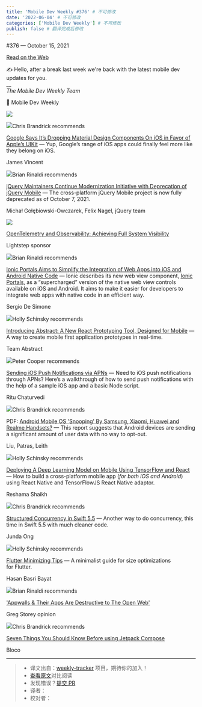 ```yaml
---
title: 'Mobile Dev Weekly #376' # 不可修改
date: '2022-06-04' # 不可修改
categories: ['Mobile Dev Weekly'] # 不可修改
publish: false # 翻译完成后修改
---
```


<!--以上是预览信息，图片一张或限制百字左右，前者优先，全文请使用二级及以下标题-->
<!-- more -->

#​376 — October 15, 2021

[Read on the Web](https://mobiledevweekly.com/link/115022/web)

✍️ Hello, after a break last week we're back with the latest mobile dev updates for you.  
\_\_  
_The Mobile Dev Weekly Team_

📱 Mobile Dev Weekly

[![](https://res.cloudinary.com/cpress/image/upload/w_1280,e_sharpen:60/v1634302963/xbovlfyktxz5kpcoqmpe.png)](https://mobiledevweekly.com/link/115033/web)

![](https://cooperpress.s3.amazonaws.com/chrisbrandrick.png)Chris Brandrick recommends

[Google Says It’s Dropping Material Design Components On iOS in Favor of Apple’s UIKit](https://mobiledevweekly.com/link/115033/web) — Yup, Google’s range of iOS apps could finally feel more like they belong on iOS.

James Vincent

![](https://cooperpress.s3.amazonaws.com/remotesynth.png)Brian Rinaldi recommends

[jQuery Maintainers Continue Modernization Initiative with Deprecation of jQuery Mobile](https://mobiledevweekly.com/link/115031/web) — The cross-platform jQuery Mobile project is now fully deprecated as of October 7, 2021.

Michał Gołębiowski-Owczarek, Felix Nagel, jQuery team

[![](https://copm.s3.amazonaws.com/8dcb9cb4.png)](https://mobiledevweekly.com/link/115026/web)

[OpenTelemetry and Observability: Achieving Full System Visibility](https://mobiledevweekly.com/link/115026/web)

Lightstep sponsor

![](https://cooperpress.s3.amazonaws.com/remotesynth.png)Brian Rinaldi recommends

[Ionic Portals Aims to Simplify the Integration of Web Apps into iOS and Android Native Code](https://mobiledevweekly.com/link/115023/web) — Ionic describes its new web view component, [Ionic Portals](https://mobiledevweekly.com/link/115024/web), as a “supercharged” version of the native web view controls available on iOS and Android. It aims to make it easier for developers to integrate web apps with native code in an efficient way.

Sergio De Simone

![](https://cooperpress.s3.amazonaws.com/devgirlfl.png)Holly Schinsky recommends

[Introducing Abstract: A New React Prototyping Tool, Designed for Mobile](https://mobiledevweekly.com/link/115025/web) — A way to create mobile first application prototypes in real-time.

Team Abstract

![](https://cooperpress.s3.amazonaws.com/peterc.png)Peter Cooper recommends

[Sending iOS Push Notifications via APNs](https://mobiledevweekly.com/link/115027/web) — Need to iOS push notifications through APNs? Here’s a walkthrough of how to send push notifications with the help of a sample iOS app and a basic Node script.

Ritu Chaturvedi

![](https://cooperpress.s3.amazonaws.com/chrisbrandrick.png)Chris Brandrick recommends

PDF: [Android Mobile OS 'Snooping' By Samsung, Xiaomi, Huawei and Realme Handsets?](https://mobiledevweekly.com/link/115028/web) — This report suggests that Android devices are sending a significant amount of user data with no way to opt-out.

Liu, Patras, Leith

![](https://cooperpress.s3.amazonaws.com/devgirlfl.png)Holly Schinsky recommends

[Deploying A Deep Learning Model on Mobile Using TensorFlow and React](https://mobiledevweekly.com/link/115029/web) — How to build a cross-platform mobile app (_for both iOS and Android_) using React Native and TensorFlowJS React Native adaptor.

Reshama Shaikh

![](https://cooperpress.s3.amazonaws.com/chrisbrandrick.png)Chris Brandrick recommends

[Structured Concurrency in Swift 5.5](https://mobiledevweekly.com/link/115030/web) — Another way to do concurrency, this time in Swift 5.5 with much cleaner code.

Junda Ong

![](https://cooperpress.s3.amazonaws.com/devgirlfl.png)Holly Schinsky recommends

[Flutter Minimizing Tips](https://mobiledevweekly.com/link/115032/web) — A minimalist guide for size optimizations for Flutter.

Hasan Basri Bayat

![](https://cooperpress.s3.amazonaws.com/remotesynth.png)Brian Rinaldi recommends

['Appwalls & Their Apps Are Destructive to The Open Web'](https://mobiledevweekly.com/link/115034/web)

Greg Storey opinion

![](https://cooperpress.s3.amazonaws.com/chrisbrandrick.png)Chris Brandrick recommends

[Seven Things You Should Know Before using Jetpack Compose](https://mobiledevweekly.com/link/115035/web)

Bloco

---
> * 译文出自：[weekly-tracker](https://github.com/FEDarling/weekly-tracker) 项目，期待你的加入！
> * [查看原文](https://mobiledevweekly.com/issues/376)对比阅读
> * 发现错误？[提交 PR](https://github.com/FEDarling/weekly-tracker/blob/main/weeklys/mobile_dev_weekly/376)
> * 译者：
> * 校对者：
